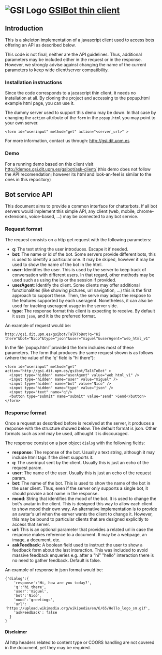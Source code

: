 ![GSI Logo](http://gsi.dit.upm.es/templates/jgsi/images/logo.png)
[GSIBot thin client](http://gsi.dit.upm.es) 
==================================

Introduction
---------------------
This is a skeleton implementation of a javascript client used to access bots offering an API as described below.

This code is not final, neither are the API guidelines. Thus, additional parameters may be included either in the request or in the response. However, we strongly advise against changing the name of the current parameters to keep wide client/server compatibility.

### Installation instructions

Since the code corresponds to a jacascript thin client, it needs no installation at all. By cloning the project and accessing to the popup.html example html page, you can use it.

The dummy server used to support this demo may be down. In that case by changing the `action` attribute of the `form` in the `popup.html` you may point to your own server.

    <form id="userinput" method="get" action="<server_url>" >

For more information, contact us through: http://gsi.dit.upm.es

### Demo

For a running demo based on this client visit http://demos.gsi.dit.upm.es/gsibot/ask-client/ (this demo does not follow the API recomendation; however its html and look-an-feel is similar to the ones in this repository)

Bot service API 
-----------------------------

This document aims to provide a common interface for chatterbots. If all bot servers would implement this simple API, any client (web, mobile, chrome-extensions, voice-based, ...) may be connected to any bot service.

### Request format

The request consists on a http get request with the following parameters:

* **q**: The text string the user introduces. Escape it if needed.
* **bot**: The name or id of the bot. Some servers provide different bots, this is used to identify a particular one. It may be skiped, however it may be used to show the name of the bot in the html.
* **user**: Identifies the user. This is used by the server to keep track of conversation with different users. In that regard, other methods may be used such as using the ip or the session if provided.
* **userAgent**: Identify the client. Some clients may offer additional functionalities (like showing pictures, url navigation, ...) this is the first approach to support these. Then, the serve may adapt the respose to the features supported by each useragent. Nonetheless, it can also be used for tracking useragent usage in the server side.
* **type**: The response format this client is expecting to receive. By default it uses `json`, and it is the preferred format.

An example of request would be:

    http://gsi.dit.upm.es/gsibot/TalkToBot?q="Hi there"&bot="Nico"&type="json"&user="miguel"&userAgent="web_html_v1"

In the file `popup.html``provided the form includes most of these parameters. The form that produces the same request shown is as follows (where the value of the 'q' field is "hi there"):

    <form id="userinput" method="get" action="http://gsi.dit.upm.es/gsibot/TalkToBot" >
      <input type="hidden" name="userAgent" value="web_html_v1" />
      <input type="hidden" name="user" value="miguel" />
      <input type="hidden" name="bot" value="Nico" />
      <input type="hidden" name="type" value="json" />
      <input type="text" name="q"/>
      <button type="submit" name="submit" value="send" >Send</button>
    </form>

### Response format

Once a request as described before is received at the server, it produces a response with the structure showed below. The default format is json. Other formats such as xml may be used, althought it is discouraged.

The response consist on a json object `dialog` with the following fields:

* **response**: The reponse of the bot. Usually a text string, although it may include html tags if the client supports it.
* **q**: The userinput sent by the client. Usually this is just an echo of the request param.
* **user**: The name of the user. Usually this is just an echo of the request param.
* **bot**: The name of the bot. This is used to show the name of the bot in the user client. Thus, even if the server only supports a single bot, it should provide a bot name in the response.
* **mood**: String that identifies the mood of the bot. It is used to change the bot's avatar in the client. This is designed this way to allow each client to show mood their own way. An alternative implementation is to provide an avatar's url when the esrver wants the client to change it. However, this may be bound to particular clients that are designed explicitly to access that server.
* **url**: This is an optional parameter that provides a related url in case the response makes reference to a document. It may be a webpage, an image, a document, etc.
* **askFeedback**: A boolean field used to instruct the user to show a feedback form about the last interaction. This was included to avoid massive feedback enqueries e.g. after a "hi" "hello" interaction there is no need to gather feedback. Default is false.


An example of response in json format would be:

    {'dialog':{
        'response':'Hi, how are you today?',
        'q':'hi there',
        'user':'miguel',
        'bot':'Nico',
        'mood':'greetings',
        'url': 'https://upload.wikimedia.org/wikipedia/en/6/65/Hello_logo_sm.gif',
        'askFeedback': false
      }
    }

#### Disclaimer

Al http headers related to content type or COORS handling are not covered in the document, yet they may be required.
